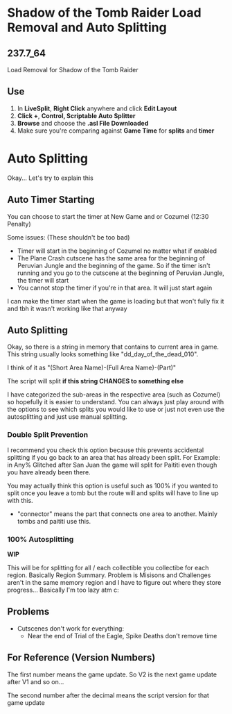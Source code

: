 # Shadow of the Tomb Raider Load Removal and Auto Splitting

## 237.7_64

Load Removal for Shadow of the Tomb Raider

## Use
1. In **LiveSplit**, **Right Click** anywhere and click **Edit Layout**
2. **Click +**, **Control, Scriptable Auto Splitter**
3. **Browse** and choose the **.asl  File Downloaded**
4. Make sure you're comparing against **Game Time** for **splits** and **timer**

# **Auto Splitting**
Okay... Let's try to explain this

## Auto Timer Starting
You can choose to start the timer at New Game and or Cozumel (12:30 Penalty)

Some issues: (These shouldn't be too bad)
 - Timer will start in the beginning of Cozumel no matter what if enabled
 - The Plane Crash cutscene has the same area for the beginning of Peruvian Jungle and the beginning of the game. So if the timer isn't running and you go to the cutscene at the beginning of Peruvian Jungle, the timer will start
 - You cannot stop the timer if you're in that area. It will just start again


 I can make the timer start when the game is loading but that won't fully fix it and tbh it wasn't working like that anyway

## Auto Splitting
Okay, so there is a string in memory that contains to current area in game. This string usually looks something like "dd_day_of_the_dead_010".

I think of it as "(Short Area Name)-(Full Area Name)-(Part)"

The script will split **if this string CHANGES to something else**

I have categorized the sub-areas in the respective area (such as Cozumel) so hopefully it is easier to understand. You can always just play around with the options to see which splits you would like to use or just not even use the autosplitting and just use manual splitting.

### Double Split Prevention
I recommend you check this option because this prevents accidental splitting if you go back to an area that has already been split. For Example: in Any% Glitched after San Juan the game will split for Paititi even though you have already been there.

You may actually think this option is useful such as 100% if you wanted to split once you leave a tomb but the route will and splits will have to line up with this.

 - "connector" means the part that connects one area to another. Mainly tombs and paititi use this.

### 100% Autosplitting
**WIP**

This will be for splitting for all / each collectible you collectibe for each region. Basically Region Summary. Problem is Misisons and Challenges aren't in the same memory region and I have to figure out where they store progress... Basically I'm too lazy atm c:

## Problems
- Cutscenes don't work for everything:
  - Near the end of Trial of the Eagle, Spike Deaths don't remove time

<!--
# Todo
-  Make this a Auto Splitter as well as Load Removal
- Settings:
  - Skippable & Unskippable Cutscenes
    - Improve Cutscene Addresses
-->

## For Reference (Version Numbers)
The first number means the game update. So V2 is the next game update after V1 and so on...

The second number after the decimal means the script version for that game update
